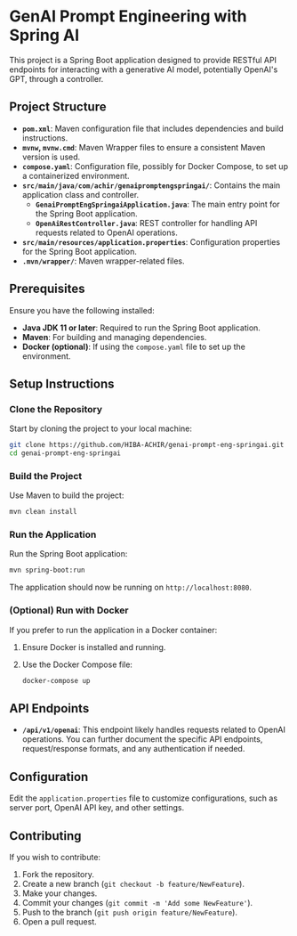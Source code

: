 # GenAI Prompt Engineering with Spring AI

This project is a Spring Boot application designed to provide RESTful API endpoints for interacting with a generative AI model, potentially OpenAI's GPT, through a controller.

## Project Structure

- **`pom.xml`**: Maven configuration file that includes dependencies and build instructions.
- **`mvnw`, `mvnw.cmd`**: Maven Wrapper files to ensure a consistent Maven version is used.
- **`compose.yaml`**: Configuration file, possibly for Docker Compose, to set up a containerized environment.
- **`src/main/java/com/achir/genaipromptengspringai/`**: Contains the main application class and controller.
  - **`GenaiPromptEngSpringaiApplication.java`**: The main entry point for the Spring Boot application.
  - **`OpenAiRestController.java`**: REST controller for handling API requests related to OpenAI operations.
- **`src/main/resources/application.properties`**: Configuration properties for the Spring Boot application.
- **`.mvn/wrapper/`**: Maven wrapper-related files.

## Prerequisites

Ensure you have the following installed:

- **Java JDK 11 or later**: Required to run the Spring Boot application.
- **Maven**: For building and managing dependencies.
- **Docker (optional)**: If using the `compose.yaml` file to set up the environment.

## Setup Instructions

### Clone the Repository

Start by cloning the project to your local machine:

```bash
git clone https://github.com/HIBA-ACHIR/genai-prompt-eng-springai.git
cd genai-prompt-eng-springai
```

### Build the Project

Use Maven to build the project:

```bash
mvn clean install
```

### Run the Application

Run the Spring Boot application:

```bash
mvn spring-boot:run
```

The application should now be running on `http://localhost:8080`.

### (Optional) Run with Docker

If you prefer to run the application in a Docker container:

1. Ensure Docker is installed and running.
2. Use the Docker Compose file:

   ```bash
   docker-compose up
   ```

## API Endpoints

- **`/api/v1/openai`**: This endpoint likely handles requests related to OpenAI operations. You can further document the specific API endpoints, request/response formats, and any authentication if needed.

## Configuration

Edit the `application.properties` file to customize configurations, such as server port, OpenAI API key, and other settings.

## Contributing

If you wish to contribute:

1. Fork the repository.
2. Create a new branch (`git checkout -b feature/NewFeature`).
3. Make your changes.
4. Commit your changes (`git commit -m 'Add some NewFeature'`).
5. Push to the branch (`git push origin feature/NewFeature`).
6. Open a pull request.
